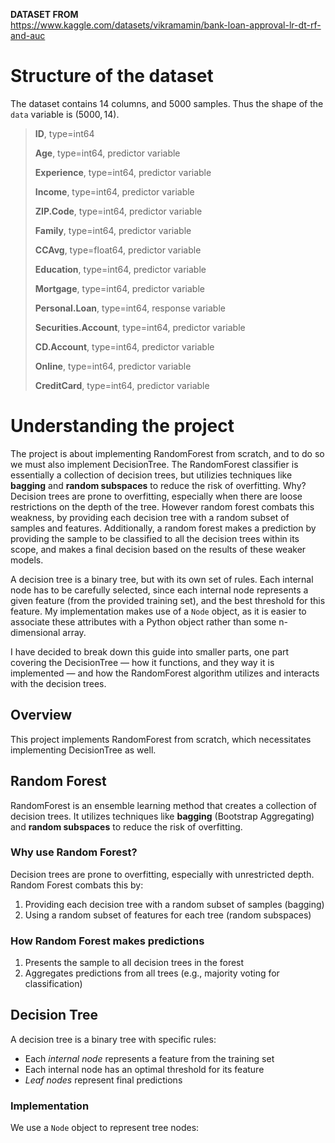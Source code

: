 **DATASET FROM** \
https://www.kaggle.com/datasets/vikramamin/bank-loan-approval-lr-dt-rf-and-auc


# Structure of the dataset
The dataset contains 14 columns, and 5000 samples. Thus the shape of the `data` variable is $\left(5000, 14\right)$. 
> **ID**, type=int64
>
> **Age**, type=int64, predictor variable
>
> **Experience**, type=int64, predictor variable
>
> **Income**, type=int64, predictor variable
>
> **ZIP.Code**, type=int64, predictor variable
>
> **Family**, type=int64, predictor variable
>
> **CCAvg**, type=float64, predictor variable
>
> **Education**, type=int64, predictor variable
>
> **Mortgage**, type=int64, predictor variable
>
> **Personal.Loan**, type=int64, response variable
>
> **Securities.Account**, type=int64, predictor variable
>
> **CD.Account**, type=int64, predictor variable
>
> **Online**, type=int64, predictor variable
>
> **CreditCard**, type=int64, predictor variable

# Understanding the project
The project is about implementing RandomForest from scratch, and to do so we must also implement DecisionTree. The RandomForest classifier is essentially a collection of decision trees, but utilizies techniques like **bagging** and **random subspaces** to reduce the risk of overfitting. Why? Decision trees are prone to overfitting, especially when there are loose restrictions on the depth of the tree. However random forest combats this weakness, by providing each decision tree with a random subset of samples and features. Additionally, a random forest makes a prediction by providing the sample to be classified to all the decision trees within its scope, and makes a final decision based on the results of these weaker models.

A decision tree is a binary tree, but with its own set of rules. Each internal node has to be carefully selected, since each internal node represents a given feature (from the provided training set), and the best threshold for this feature.
My implementation makes use of a `Node` object, as it is easier to associate these attributes with a Python object rather than some n-dimensional array. 

I have decided to break down this guide into smaller parts, one part covering the DecisionTree &mdash; how it functions, and they way it is implemented &mdash; and how the RandomForest algorithm utilizes and interacts with the decision trees.



## Overview
This project implements RandomForest from scratch, which necessitates implementing DecisionTree as well. 

## Random Forest
RandomForest is an ensemble learning method that creates a collection of decision trees. It utilizes techniques like **bagging** (Bootstrap Aggregating) and **random subspaces** to reduce the risk of overfitting.

### Why use Random Forest?
Decision trees are prone to overfitting, especially with unrestricted depth. Random Forest combats this by:
1. Providing each decision tree with a random subset of samples (bagging)
2. Using a random subset of features for each tree (random subspaces)

### How Random Forest makes predictions
1. Presents the sample to all decision trees in the forest
2. Aggregates predictions from all trees (e.g., majority voting for classification)

## Decision Tree
A decision tree is a binary tree with specific rules:
- Each *internal node* represents a feature from the training set
- Each internal node has an optimal threshold for its feature
- *Leaf nodes* represent final predictions

### Implementation
We use a `Node` object to represent tree nodes:
